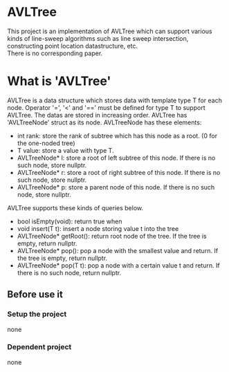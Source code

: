 # AVLTree

This project is an implementation of AVLTree which can support various kinds of line-sweep algorithms such as line sweep intersection, constructing point location datastructure, etc.  
There is no corresponding paper.

# What is 'AVLTree'

AVLTree is a data structure which stores data with template type T for each node.
Operator '=', '<' and '==' must be defined for type T to support AVLTree.
The datas are stored in increasing order.
AVLTree has 'AVLTreeNode<T>' struct as its node.
AVLTreeNode has these elements:
- int rank: store the rank of subtree which has this node as a root. (0 for the one-noded tree)
- T value: store a value with type T.
- AVLTreeNode* l: store a root of left subtree of this node. If there is no such node, store nullptr.
- AVLTreeNode* r: store a root of right subtree of this node. If there is no such node, store nullptr.
- AVLTreeNode* p: store a parent node of this node. If there is no such node, store nullptr.

AVLTree supports these kinds of queries below.
- bool isEmpty(void): return true when 
- void insert(T t): insert a node storing value t into the tree
- AVLTreeNode<T>* getRoot(): return root node of the tree. If the tree is empty, return nullptr.
- AVLTreeNode<T>* pop(): pop a node with the smallest value and return. If the tree is empty, return nullptr.
- AVLTreeNode<T>* pop(T t): pop a node with a certain value t and return. If there is no such node, return nullptr.

## Before use it 
### Setup the project
none
### Dependent project
none
